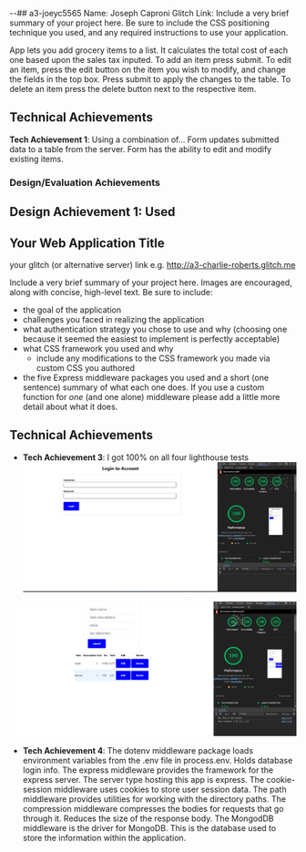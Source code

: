 --## a3-joeyc5565
Name: Joseph Caproni
Glitch Link:
Include a very brief summary of your project here. Be sure to include the CSS positioning technique you used, and any required instructions to use your application.

App lets you add grocery items to a list. It calculates the total cost of each one based upon the sales tax inputed. To add an item press submit. To edit an item, press the edit button on the item you wish to modify, and change the fields in the top box. Press submit to apply the changes to the table. To delete an item press the delete button next to the respective item.


## Technical Achievements
**Tech Achievement 1**: Using a combination of...
Form updates submitted data to a table from the server.
Form has the ability to edit and modify existing items.
### Design/Evaluation Achievements
**Design Achievement 1**: 
Used
---

## Your Web Application Title

your glitch (or alternative server) link e.g. http://a3-charlie-roberts.glitch.me

Include a very brief summary of your project here. Images are encouraged, along with concise, high-level text. Be sure to include:

- the goal of the application
- challenges you faced in realizing the application
- what authentication strategy you chose to use and why (choosing one because it seemed the easiest to implement is perfectly acceptable)
- what CSS framework you used and why
  - include any modifications to the CSS framework you made via custom CSS you authored
- the five Express middleware packages you used and a short (one sentence) summary of what each one does. If you use a custom function for *one* (and one alone) middleware please 
add a little more detail about what it does.

## Technical Achievements
- **Tech Achievement 3**: I got 100% on all four lighthouse tests
![alt text](image.png)

![alt text](image-1.png)

- **Tech Achievement 4**: The dotenv middleware package loads environment variables from the .env file in process.env. Holds database login info.
The express middleware provides the framework for the express server. The server type hosting this app is express.
The cookie-session middleware uses cookies to store user session data.
The path middleware provides utilities for working with the directory paths.
The compression middleware compresses the bodies for requests that go through it. Reduces the size of the response body.
The MongodDB middleware is the driver for MongoDB. This is the database used to store the information within the application.